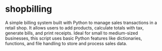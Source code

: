 # shopbilling
A simple billing system built with Python to manage sales transactions in a retail shop. It allows users to add products, calculate totals with tax, generate bills, and print receipts. Ideal for small to medium-sized businesses, this script uses basic Python features like dictionaries, functions, and file handling to store and process sales data.
